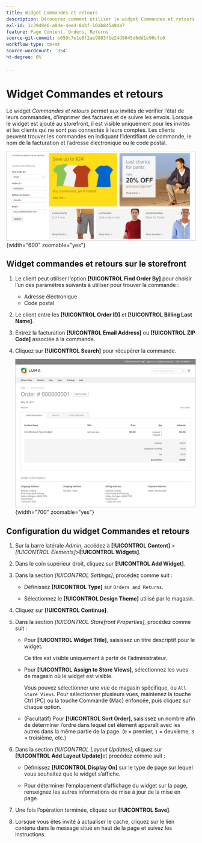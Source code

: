 ```yaml
---
title: Widget Commandes et retours
description: Découvrez comment utiliser le widget Commandes et retours pour permettre aux clients de vérifier l’état de leurs commandes, d’imprimer des factures et de suivre les envois.
exl-id: 1c3948e6-a0de-4ee4-8abf-10ab845a94a7
feature: Page Content, Orders, Returns
source-git-commit: b659c7e1e8f2ae9883f1e24d8045d6dd1e90cfc0
workflow-type: tm+mt
source-wordcount: '354'
ht-degree: 0%

---
```


# Widget Commandes et retours

Le widget _Commandes et retours_ permet aux invités de vérifier l’état de leurs commandes, d’imprimer des factures et de suivre les envois. Lorsque le widget est ajouté au storefront, il est visible uniquement pour les invités et les clients qui ne sont pas connectés à leurs comptes. Les clients peuvent trouver les commandes en indiquant l’identifiant de commande, le nom de la facturation et l’adresse électronique ou le code postal.

![Widget Commandes et retours dans la barre latérale sur le storefront](./assets/storefront-widget-orders-returns-sidebar.png){width="600" zoomable="yes"}

## Widget commandes et retours sur le storefront

1. Le client peut utiliser l’option **[!UICONTROL Find Order By]** pour choisir l’un des paramètres suivants à utiliser pour trouver la commande :

   - Adresse électronique
   - Code postal

1. Le client entre les **[!UICONTROL Order ID]** et **[!UICONTROL Billing Last Name]**.

1. Entrez la facturation **[!UICONTROL Email Address]** ou **[!UICONTROL ZIP Code]** associée à la commande.

1. Cliquez sur **[!UICONTROL Search]** pour récupérer la commande.

   ![Informations de commande affichées dans le storefront](./assets/storefront-widget-orders-returns-view.png){width="700" zoomable="yes"}

## Configuration du widget Commandes et retours

1. Sur la barre latérale _Admin_, accédez à **[!UICONTROL Content]** > _[!UICONTROL Elements]_>**[!UICONTROL Widgets]**.

1. Dans le coin supérieur droit, cliquez sur **[!UICONTROL Add Widget]**.

1. Dans la section _[!UICONTROL Settings]_, procédez comme suit :

   - Définissez **[!UICONTROL Type]** sur `Orders and Returns`.

   - Sélectionnez le **[!UICONTROL Design Theme]** utilisé par le magasin.

1. Cliquez sur **[!UICONTROL Continue]**.

1. Dans la section _[!UICONTROL Storefront Properties]_, procédez comme suit :

   - Pour **[!UICONTROL Widget Title]**, saisissez un titre descriptif pour le widget.

     Ce titre est visible uniquement à partir de l’administrateur.

   - Pour **[!UICONTROL Assign to Store Views]**, sélectionnez les vues de magasin où le widget est visible.

     Vous pouvez sélectionner une vue de magasin spécifique, ou `All Store Views`. Pour sélectionner plusieurs vues, maintenez la touche Ctrl (PC) ou la touche Commande (Mac) enfoncée, puis cliquez sur chaque option.

   - (Facultatif) Pour **[!UICONTROL Sort Order]**, saisissez un nombre afin de déterminer l’ordre dans lequel cet élément apparaît avec les autres dans la même partie de la page. (`0` = premier, `1` = deuxième, `3` = troisième, etc.)

1. Dans la section _[!UICONTROL Layout Updates]_, cliquez sur **[!UICONTROL Add Layout Update]**&#x200B;et procédez comme suit :

   - Définissez **[!UICONTROL Display On]** sur le type de page sur lequel vous souhaitez que le widget s’affiche.

   - Pour déterminer l’emplacement d’affichage du widget sur la page, renseignez les autres informations de mise à jour de la mise en page.

1. Une fois l’opération terminée, cliquez sur **[!UICONTROL Save]**.

1. Lorsque vous êtes invité à actualiser le cache, cliquez sur le lien contenu dans le message situé en haut de la page et suivez les instructions.
